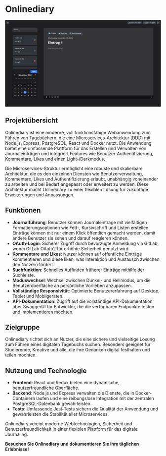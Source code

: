 # Onlinediary

![Onlinediary](./onlinediary.png)

## Projektübersicht

Onlinediary ist eine moderne, voll funktionsfähige Webanwendung zum Führen von Tagebüchern, die eine Microservices-Architektur (DDD) mit Node.js, Express, PostgreSQL, React und Docker nutzt. Die Anwendung bietet eine umfassende Plattform für das Erstellen und Verwalten von Journaleinträgen und integriert Features wie Benutzer-Authentifizierung, Kommentare, Likes und einen Light-/Darkmodus.

Die Microservices-Struktur ermöglicht eine robuste und skalierbare Architektur, die es den einzelnen Diensten wie Benutzerverwaltung, Kommentare, Likes und Authentifizierung erlaubt, unabhängig voneinander zu arbeiten und bei Bedarf angepasst oder erweitert zu werden. Diese Architektur macht Onlinediary zu einer flexiblen Lösung für zukünftige Erweiterungen und Anpassungen.

## Funktionen

- **Journalführung**: Benutzer können Journaleinträge mit vielfältigen Formatierungsoptionen wie Fett-, Kursivschrift und Listen erstellen. Einträge können mit nur einem Klick öffentlich gemacht werden, damit andere Benutzer sie sehen und darauf reagieren können.
- **OAuth-Login**: Sicherer Zugriff durch bevorzugte Anmeldung via GitLab, wobei GitLab OAuth2 für erhöhte Sicherheit genutzt wird.
- **Kommentare und Likes**: Nutzer können auf öffentliche Einträge kommentieren und diese liken, was Interaktion und Austausch zwischen den Nutzern fördert.
- **Suchfunktion**: Schnelles Auffinden früherer Einträge mithilfe der Suchleiste.
- **Moduswechsel**: Wechsel zwischen Dunkel- und Hellmodus, um die Benutzeroberfläche an persönliche Vorlieben anzupassen.
- **Vollständige Responsivität**: Optimierte Benutzererfahrung auf Desktop, Tablet und Mobilgeräten.
- **API-Dokumentation**: Zugriff auf die vollständige API-Dokumentation über SwaggerUI für Entwickler, die die verfügbaren Endpunkte testen und implementieren möchten.

## Zielgruppe

Onlinediary richtet sich an Nutzer, die eine sichere und vielseitige Lösung zum Führen eines digitalen Tagebuchs suchen. Besonders geeignet für Studierende, Kreative und alle, die ihre Gedanken digital festhalten und teilen möchten.

## Nutzung und Technologie

- **Frontend**: React und Redux bieten eine dynamische, benutzerfreundliche Oberfläche.
- **Backend**: Node.js und Express verwalten die Dienste, die in Docker-Containern laufen und eine reibungslose Integration mit der zentralen PostgreSQL-Datenbank gewährleisten.
- **Tests**: Umfassende Jest-Tests sichern die Qualität der Anwendung und gewährleisten die Stabilität aller Microservices.

Onlinediary vereint moderne Webtechnologien, Sicherheit und Benutzerfreundlichkeit in einer flexiblen Plattform für das digitale Journaling. 

**Besuchen Sie Onlinediary und dokumentieren Sie ihre täglichen Erlebnisse!**
